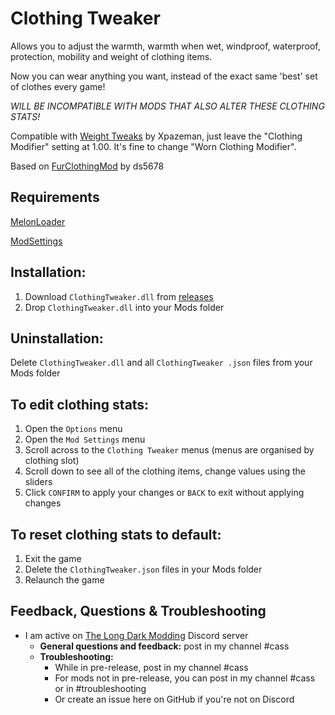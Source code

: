 # Clothing Tweaker
Allows you to adjust the warmth, warmth when wet, windproof, waterproof, protection, mobility and weight of clothing items. 

Now you can wear anything you want, instead of the exact same 'best' set of clothes every game! 

_WILL BE INCOMPATIBLE WITH MODS THAT ALSO ALTER THESE CLOTHING STATS!_ 

Compatible with [Weight Tweaks](https://github.com/Xpazeman/tld-weight-tweaks) by Xpazeman, just leave the "Clothing Modifier" setting at 1.00. It's fine to change "Worn Clothing Modifier".  

Based on [FurClothingMod](https://github.com/ds5678/FurClothingMod) by ds5678

## Requirements
[MelonLoader](https://github.com/HerpDerpinstine/MelonLoader/releases/latest/download/MelonLoader.Installer.exe)

[ModSettings](https://github.com/zeobviouslyfakeacc/ModSettings/releases)

## Installation:
1. Download ```ClothingTweaker.dll``` from [releases](https://github.com/GruffCassquatch/ClothingTweaker/releases)
2. Drop ```ClothingTweaker.dll``` into your Mods folder

## Uninstallation:
Delete ```ClothingTweaker.dll``` and all ```ClothingTweaker .json``` files from your Mods folder

## To edit clothing stats:
1. Open the ```Options``` menu
2. Open the ```Mod Settings``` menu
3. Scroll across to the ```Clothing Tweaker``` menus (menus are organised by clothing slot)
4. Scroll down to see all of the clothing items, change values using the sliders
5. Click ```CONFIRM``` to apply your changes or ```BACK``` to exit without applying changes


## To reset clothing stats to default:
1. Exit the game
2. Delete the ```ClothingTweaker.json``` files in your Mods folder
3. Relaunch the game

## Feedback, Questions & Troubleshooting
* I am active on [The Long Dark Modding](https://discord.gg/QvFE7VV4WZ) Discord server
	* **General questions and feedback:** post in my channel #cass
	* **Troubleshooting:** 
		* While in pre-release, post in my channel #cass 
		* For mods not in pre-release, you can post in my channel #cass or in #troubleshooting 
		* Or create an issue here on GitHub if you're not on Discord
